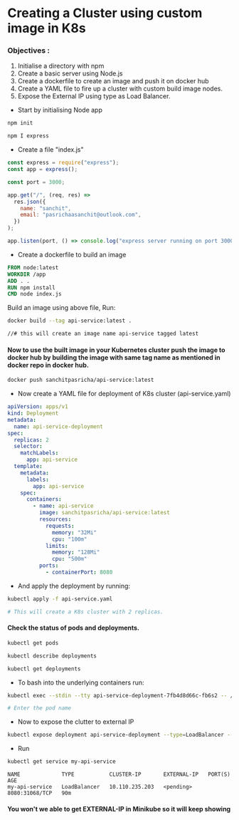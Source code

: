 # Creating a Cluster using custom image in K8s

### Objectives :

1. Initialise a directory with npm
2. Create a basic server using Node.js
3. Create a dockerfile to create an image and push it on docker hub
4. Create a YAML file to fire up a cluster with custom build image nodes.
5. Expose the External IP using type as Load Balancer.

- Start by initialising Node app

```bash
npm init

npm I express
```

- Create a file "index.js"

```javascript
const express = require("express");
const app = express();

const port = 3000;

app.get("/", (req, res) =>
  res.json({
    name: "sanchit",
    email: "pasrichaasanchit@outlook.com",
  })
);

app.listen(port, () => console.log("express server running on port 3000"));
```

- Create a dockerfile to build an image

```dockerfile
FROM node:latest
WORKDIR /app
ADD . .
RUN npm install
CMD node index.js
```

Build an image using above file, Run:

```bash
docker build --tag api-service:latest .

//# this will create an image name api-service tagged latest
```

#### Now to use the built image in your Kubernetes cluster push the image to docker hub by building the image with same tag name as mentioned in docker repo in docker hub.

```bash
docker push sanchitpasricha/api-service:latest
```

- Now create a YAML file for deployment of K8s cluster (api-service.yaml)

```yaml
apiVersion: apps/v1
kind: Deployment
metadata:
  name: api-service-deployment
spec:
  replicas: 2
  selector:
    matchLabels:
      app: api-service
  template:
    metadata:
      labels:
        app: api-service
    spec:
      containers:
        - name: api-service
          image: sanchitpasricha/api-service:latest
          resources:
            requests:
              memory: "32Mi"
              cpu: "100m"
            limits:
              memory: "128Mi"
              cpu: "500m"
          ports:
            - containerPort: 8080
```

- And apply the deployment by running:

```bash
kubectl apply -f api-service.yaml

# This will create a K8s cluster with 2 replicas.
```

#### Check the status of pods and deployments.

```bash
kubectl get pods

kubectl describe deployments

kubectl get deployments

```

- To bash into the underlying containers run:

```bash
kubectl exec --stdin --tty api-service-deployment-7fb4d8d66c-fb6s2 -- /bin/bash

# Enter the pod name

```

- Now to expose the clutter to external IP

```bash
kubectl expose deployment api-service-deployment --type=LoadBalancer --name=my-api-service
```

- Run

```bash
kubectl get service my-api-service
```

```output
NAME             TYPE           CLUSTER-IP       EXTERNAL-IP   PORT(S)          AGE
my-api-service   LoadBalancer   10.110.235.203   <pending>     8080:31068/TCP   90m
```

#### You won't we able to get EXTERNAL-IP in Minikube so it will keep showing <pending>
